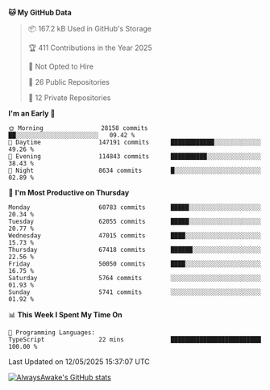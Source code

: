 <!--START_SECTION:waka-->
**🐱 My GitHub Data** 

> 📦 167.2 kB Used in GitHub's Storage 
 > 
> 🏆 411 Contributions in the Year 2025
 > 
> 🚫 Not Opted to Hire
 > 
> 📜 26 Public Repositories 
 > 
> 🔑 12 Private Repositories 
 > 
**I'm an Early 🐤** 

```text
🌞 Morning                28158 commits       ██░░░░░░░░░░░░░░░░░░░░░░░   09.42 % 
🌆 Daytime                147191 commits      ████████████░░░░░░░░░░░░░   49.26 % 
🌃 Evening                114843 commits      ██████████░░░░░░░░░░░░░░░   38.43 % 
🌙 Night                  8634 commits        █░░░░░░░░░░░░░░░░░░░░░░░░   02.89 % 
```
📅 **I'm Most Productive on Thursday** 

```text
Monday                   60783 commits       █████░░░░░░░░░░░░░░░░░░░░   20.34 % 
Tuesday                  62055 commits       █████░░░░░░░░░░░░░░░░░░░░   20.77 % 
Wednesday                47015 commits       ████░░░░░░░░░░░░░░░░░░░░░   15.73 % 
Thursday                 67418 commits       ██████░░░░░░░░░░░░░░░░░░░   22.56 % 
Friday                   50050 commits       ████░░░░░░░░░░░░░░░░░░░░░   16.75 % 
Saturday                 5764 commits        ░░░░░░░░░░░░░░░░░░░░░░░░░   01.93 % 
Sunday                   5741 commits        ░░░░░░░░░░░░░░░░░░░░░░░░░   01.92 % 
```


📊 **This Week I Spent My Time On** 

```text
💬 Programming Languages: 
TypeScript               22 mins             █████████████████████████   100.00 % 
```


 Last Updated on 12/05/2025 15:37:07 UTC
<!--END_SECTION:waka-->

[![AlwaysAwake's GitHub stats](https://github-readme-stats.vercel.app/api?username=AlwaysAwake&show_icons=true&theme=github_dark&count_private=true)](https://github.com/AlwaysAwake/AlwaysAwake)

